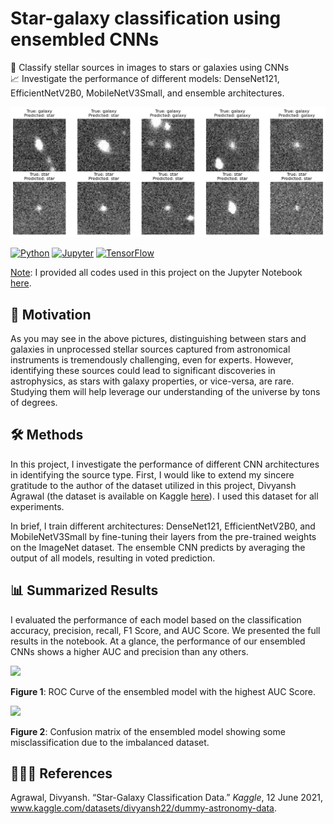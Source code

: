 <h1>
  Star-galaxy classification using ensembled CNNs
</h1>


🌟 Classify stellar sources in images to stars or galaxies using CNNs
<br> 📈 Investigate the performance of different models: DenseNet121, EfficientNetV2B0, MobileNetV3Small, and ensemble architectures.

<img src="https://github.com/phanuphatsrisukhawasu/star-galaxy-image-classification/blob/main/banner-example-prediction.jpeg?raw=true" alt="Example Prediction of Ensembled CNNs">

[![Python](https://img.shields.io/static/v1?message=Python&logo=python&labelColor=5c5c5c&color=3776AB&logoColor=white&label=%20)](https://www.python.org/)
[![Jupyter](https://img.shields.io/static/v1?message=Jupyter&logo=jupyter&labelColor=5c5c5c&color=F37626&logoColor=white&label=%20)](https://jupyter.org/)
[![TensorFlow](https://img.shields.io/static/v1?message=TensorFlow&logo=tensorflow&labelColor=5c5c5c&color=FF6F00&logoColor=white&label=%20)](https://www.tensorflow.org/)

<u>Note</u>: I provided all codes used in this project on the Jupyter Notebook [here](https://github.com/phanuphatsrisukhawasu/star-galaxy-image-classification/blob/main/star-galaxy-classification.ipynb).

<h2>
  🔎 Motivation
</h2>

As you may see in the above pictures, distinguishing between stars and galaxies in unprocessed stellar sources captured from astronomical instruments is tremendously challenging, even for experts. However, identifying these sources could lead to significant discoveries in astrophysics, as stars with galaxy properties, or vice-versa, are rare. Studying them will help leverage our understanding of the universe by tons of degrees.

<h2>
  🛠️ Methods
</h2>

In this project, I investigate the performance of different CNN architectures in identifying the source type. First, I would like to extend my sincere gratitude to the author of the dataset utilized in this project, Divyansh Agrawal (the dataset is available on Kaggle [here](www.kaggle.com/datasets/divyansh22/dummy-astronomy-data)). I used this dataset for all experiments.

In brief, I train different architectures: DenseNet121, EfficientNetV2B0, and MobileNetV3Small by fine-tuning their layers from the pre-trained weights on the ImageNet dataset. The ensemble CNN predicts by averaging the output of all models, resulting in voted prediction.

<h2>
  📊 Summarized Results
</h2>
  
I evaluated the performance of each model based on the classification accuracy, precision, recall, F1 Score, and AUC Score. We presented the full results in the notebook. At a glance, the performance of our ensembled CNNs shows a higher AUC and precision than any others.

<image src="https://github.com/phanuphatsrisukhawasu/star-galaxy-image-classification/blob/main/roc-curve.png?raw=true" alt_text="ROC Curve">
  
**Figure 1**: ROC Curve of the ensembled model with the highest AUC Score.

<image src="https://github.com/phanuphatsrisukhawasu/star-galaxy-image-classification/blob/main/confusion-matrix.png?raw=true" alt_text="Confusion Matrix">
  
**Figure 2**: Confusion matrix of the ensembled model showing some misclassification due to the imbalanced dataset.

<h2>
  🧑🏻‍🏫 References
</h2>

Agrawal, Divyansh. “Star-Galaxy Classification Data.” *Kaggle*, 12 June 2021, www.kaggle.com/datasets/divyansh22/dummy-astronomy-data. 

